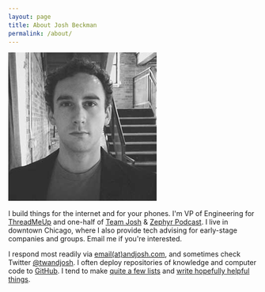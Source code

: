 ```yaml
---
layout: page
title: About Josh Beckman
permalink: /about/
---
```

<style>
    html {
        background-image: url(/images/dot.gif);
    }
    .markdown-body{
        margin: 200px auto;
        box-shadow: 0 0 5px rgba(0,0,0,0.2);
        background: RGBA(255, 255, 255, 0.8);
    }
    .markdown-body .about {
        margin-bottom: 2em;
    }
    .markdown-body p img{
        max-width: 100px !important;
        float: right;
        margin: 0.5em -3em 0.5em 1em !important;
        box-shadow: 0 0 5px rgba(0,0,0,0.5);
    }
    @media only screen and (max-width :48em){
        .markdown-body p img{
            margin-right: 0 !important;
        }
    }
</style>

![Josh Beckman](/images/page/joshSm.jpg)

I build things for the internet and for your phones. I'm VP of Engineering for [ThreadMeUp](http://threadmeup.com) and one-half of [Team Josh](http://teamjosh.co) & [Zephyr Podcast](https://soundcloud.com/zephyrpodcast). I live in downtown Chicago, where I also provide tech advising for early-stage companies and groups. Email me if you're interested.

I respond most readily via [email(at)andjosh.com](mailto:email@andjosh.com), and sometimes check Twitter [@twandjosh](http://twitter.com/twandjosh). I often deploy repositories of knowledge and computer code to [GitHub](//github.com/andjosh). I tend to make [quite a few lists](/lists) and [write hopefully helpful things](/).

<script src="/js/about.js"></script>
